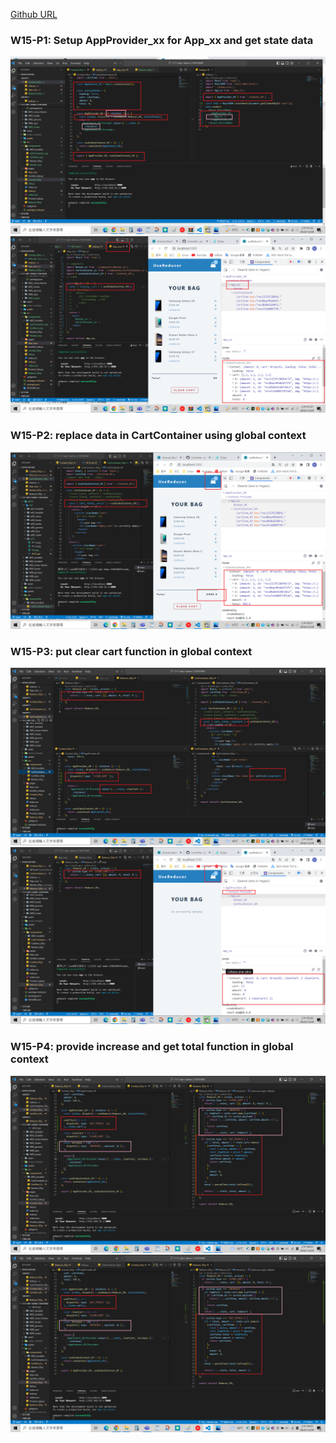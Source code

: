 [Github URL](https://github.com/as718296/1111-wp1-demo-210410469.git)

### W15-P1: Setup AppProvider_xx for App_xx and get state data

![](P1-1.png)
![](P1-2.png)

### W15-P2: replace data in CartContainer using global context

![](P2.png)

### W15-P3: put clear cart function in global context

![](P3-1.png)
![](P3-2.png)

### W15-P4: provide increase and get total function in global context

![](P4-1.png)
![](P4-2.png)
